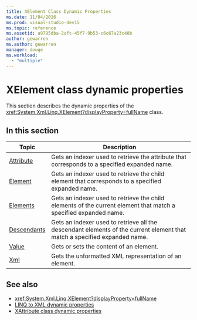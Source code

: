```yaml
---
title: XElement Class Dynamic Properties
ms.date: 11/04/2016
ms.prod: visual-studio-dev15
ms.topic: reference
ms.assetid: a9795dba-2afc-45f7-9b53-c6c67a23c40b
author: gewarren
ms.author: gewarren
manager: douge
ms.workload:
  - "multiple"
---
```

# XElement class dynamic properties

This section describes the dynamic properties of the <xref:System.Xml.Linq.XElement?displayProperty=fullName> class.

## In this section

|Topic|Description|
|-----------|-----------------|
|[Attribute](../designers/attribute-xelement-dynamic-property.md)|Gets an indexer used to retrieve the attribute that corresponds to a specified expanded name.|
|[Element](../designers/element-xelement-dynamic-property.md)|Gets an indexer used to retrieve the child element that corresponds to a specified expanded name.|
|[Elements](../designers/elements-xelement-dynamic-property.md)|Gets an indexer used to retrieve the child elements of the current element that match a specified expanded name.|
|[Descendants](../designers/descendants-xelement-dynamic-property.md)|Gets an indexer used to retrieve all the descendant elements of the current element that match a specified expanded name.|
|[Value](../designers/value-xelement-dynamic-property.md)|Gets or sets the content of an element.|
|[Xml](../designers/xml-xelement-dynamic-property.md)|Gets the unformatted XML representation of an element.|

## See also

- <xref:System.Xml.Linq.XElement?displayProperty=fullName>
- [LINQ to XML dynamic properties](../designers/linq-to-xml-dynamic-properties.md)
- [XAttribute class dynamic properties](../designers/xattribute-class-dynamic-properties.md)